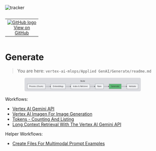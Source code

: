![tracker](https://us-central1-vertex-ai-mlops-369716.cloudfunctions.net/pixel-tracking?path=statmike%2Fvertex-ai-mlops%2FApplied+GenAI%2FGenerate&file=readme.md)
<!--- header table --->
<table align="left">     
  <td style="text-align: center">
    <a href="https://github.com/statmike/vertex-ai-mlops/blob/main/Applied%20GenAI/Generate/readme.md">
      <img src="https://cloud.google.com/ml-engine/images/github-logo-32px.png" alt="GitHub logo">
      <br>View on<br>GitHub
    </a>
  </td>
</table><br/><br/><br/><br/>

---
# Generate
> You are here: `vertex-ai-mlops/Applied GenAI/Generate/readme.md`

<p align="center"><center>
    <img src="../resources/images/created/applied-genai/overview-build-generate.png" width="75%">
</center></p>

Workflows:
- [Vertex AI Gemini API](./Vertex%20AI%20Gemini%20API.ipynb)
- [Vertex AI Imagen For Image Generation](./Vertex%20AI%20Imagen%20For%20Image%20Generation.ipynb)
- [Tokens - Counting And Listing](./Tokens%20-%20Counting%20And%20Listing.ipynb)
- [Long Context Retrieval With The Vertex AI Gemini API](./Long%20Context%20Retrieval%20With%20The%20Vertex%20AI%20Gemini%20API.ipynb)


Helper Workflows:
- [Create Files For Multimodal Prompt Examples](./Create%20Files%20For%20Multimodal%20Prompt%20Examples.ipynb)

